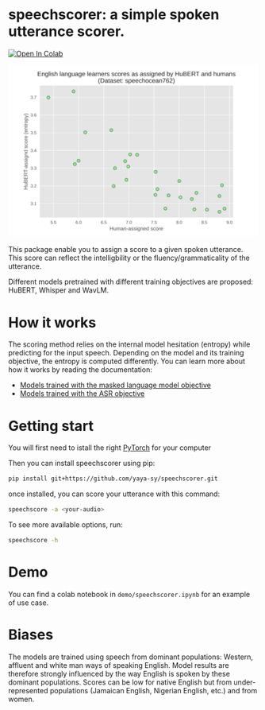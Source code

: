 # speechscorer: a simple spoken utterance scorer.
[![Open In Colab](https://colab.research.google.com/assets/colab-badge.svg)](https://colab.research.google.com/github/yaya-sy/speechscorer/blob/main/demo/speechscorer.ipynb)

<p align="center">
    <img width="580" alt="speechocean correlations" src="plots/hubert-mlm-scorer.png">
</p>

This package enable you to assign a score to a given spoken utterance. This score can reflect the intelligbility or the fluency/grammaticality of the utterance.

Different models pretrained with different training objectives are proposed: HuBERT, Whisper and WavLM.

# How it works
The scoring method relies on the internal model hesitation (entropy) while predicting for the input speech. Depending on the model and its training objective, the entropy is computed differently. You can learn more about how it works by reading the documentation:
- [Models trained with the masked language model objective](speechscorer/mlm/README.md)
- [Models trained with the ASR objective](speechscorer/clm/README.md)

# Getting start

You will first need to istall the right [PyTorch](https://pytorch.org/get-started/locally/) for your computer

Then you can install speechscorer using pip:
```bash
pip install git+https://github.com/yaya-sy/speechscorer.git
```

once installed, you can score your utterance with this command:

```bash
speechscore -a <your-audio>
```

To see more available options, run:
```bash
speechscore -h
```
# Demo

You can find a colab notebook in `demo/speechscorer.ipynb` for an example of use case.

# Biases
The models are trained using speech from dominant populations: Western, affluent and white man ways of speaking English. Model results are therefore strongly influenced by the way English is spoken by these dominant populations. Scores can be low for native English but from under-represented populations (Jamaican English, Nigerian English, etc.) and from women.